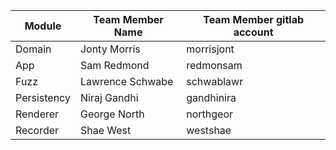 | Module      | Team Member Name | Team Member gitlab account |
| ----------- | ---------------- | -------------------------- |
| Domain      | Jonty Morris     | morrisjont                 |
| App         | Sam Redmond      | redmonsam                  |
| Fuzz        | Lawrence Schwabe | schwablawr                 |
| Persistency | Niraj Gandhi     | gandhinira                 |
| Renderer    | George North     | northgeor                  |
| Recorder    | Shae West        | westshae                   |
